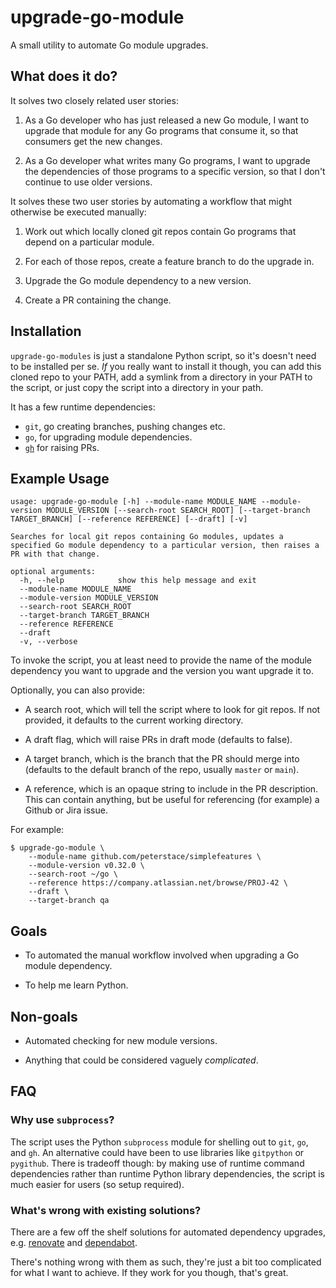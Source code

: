 # upgrade-go-module

A small utility to automate Go module upgrades.

## What does it do?

It solves two closely related user stories:

1. As a Go developer who has just released a new Go module, I want to upgrade
   that module for any Go programs that consume it, so that consumers get the
   new changes.

2. As a Go developer what writes many Go programs, I want to upgrade the
   dependencies of those programs to a specific version, so that I don't
   continue to use older versions.

It solves these two user stories by automating a workflow that might otherwise
be executed manually:

1. Work out which locally cloned git repos contain Go programs that depend
   on a particular module.

2. For each of those repos, create a feature branch to do the upgrade in.

3. Upgrade the Go module dependency to a new version.

4. Create a PR containing the change.

## Installation

`upgrade-go-modules` is just a standalone Python script, so it's doesn't need
to be installed per se. _If_ you really want to install it though, you can add
this cloned repo to your PATH, add a symlink from a directory in your PATH to
the script, or just copy the script into a directory in your path.

It has a few runtime dependencies:

- `git`, go creating branches, pushing changes etc.
- `go`, for upgrading module dependencies.
- [`gh`](https://github.com/cli/cli) for raising PRs.

## Example Usage

```
usage: upgrade-go-module [-h] --module-name MODULE_NAME --module-version MODULE_VERSION [--search-root SEARCH_ROOT] [--target-branch TARGET_BRANCH] [--reference REFERENCE] [--draft] [-v]

Searches for local git repos containing Go modules, updates a specified Go module dependency to a particular version, then raises a PR with that change.

optional arguments:
  -h, --help            show this help message and exit
  --module-name MODULE_NAME
  --module-version MODULE_VERSION
  --search-root SEARCH_ROOT
  --target-branch TARGET_BRANCH
  --reference REFERENCE
  --draft
  -v, --verbose
```

To invoke the script, you at least need to provide the name of the module
dependency you want to upgrade and the version you want upgrade it to.

Optionally, you can also provide:

- A search root, which will tell the script where to look for git repos. If not
  provided, it defaults to the current working directory.

- A draft flag, which will raise PRs in draft mode (defaults to false).

- A target branch, which is the branch that the PR should merge into (defaults
  to the default branch of the repo, usually `master` or `main`).

- A reference, which is an opaque string to include in the PR description. This
  can contain anything, but be useful for referencing (for example) a Github or
  Jira issue.

For example:

```
$ upgrade-go-module \
	--module-name github.com/peterstace/simplefeatures \
	--module-version v0.32.0 \
	--search-root ~/go \
	--reference https://company.atlassian.net/browse/PROJ-42 \
	--draft \
	--target-branch qa
```

## Goals

- To automated the manual workflow involved when upgrading a Go module
  dependency.

- To help me learn Python.

## Non-goals

- Automated checking for new module versions.

- Anything that could be considered vaguely _complicated_.

## FAQ

### Why use `subprocess`?

The script uses the Python `subprocess` module for shelling out to `git`, `go`,
and `gh`. An alternative could have been to use libraries like `gitpython` or
`pygithub`. There is tradeoff though: by making use of runtime command
dependencies rather than runtime Python library dependencies, the script is
much easier for users (so setup required).

### What's wrong with existing solutions?

There are a few off the shelf solutions for automated dependency upgrades, e.g.
[renovate](https://github.com/renovatebot/renovate) and
[dependabot](https://dependabot.com/).

There's nothing wrong with them as such, they're just a bit too complicated for
what I want to achieve. If they work for you though, that's great.
